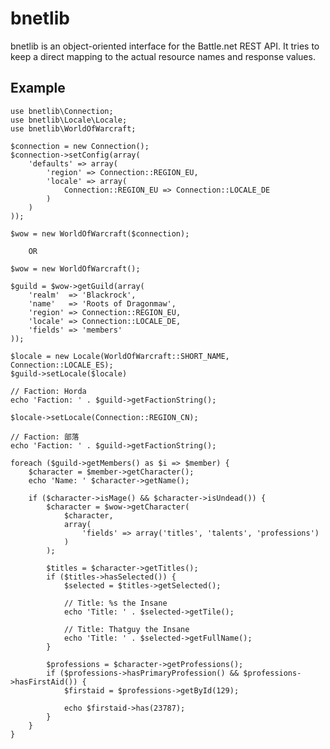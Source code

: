 bnetlib
=======

bnetlib is an object-oriented interface for the Battle.net REST API. It tries to keep a direct mapping to the actual resource names and response values.

Example
-------

    use bnetlib\Connection;
    use bnetlib\Locale\Locale;
    use bnetlib\WorldOfWarcraft;

    $connection = new Connection();
    $connection->setConfig(array(
        'defaults' => array(
            'region' => Connection::REGION_EU,
            'locale' => array(
                Connection::REGION_EU => Connection::LOCALE_DE
            )
        )
    ));

    $wow = new WorldOfWarcraft($connection);

        OR

    $wow = new WorldOfWarcraft();

    $guild = $wow->getGuild(array(
        'realm'  => 'Blackrock',
        'name'   => 'Roots of Dragonmaw',
        'region' => Connection::REGION_EU,
        'locale' => Connection::LOCALE_DE,
        'fields' => 'members'
    ));

    $locale = new Locale(WorldOfWarcraft::SHORT_NAME, Connection::LOCALE_ES);
    $guild->setLocale($locale)

    // Faction: Horda
    echo 'Faction: ' . $guild->getFactionString();

    $locale->setLocale(Connection::REGION_CN);

    // Faction: 部落
    echo 'Faction: ' . $guild->getFactionString();

    foreach ($guild->getMembers() as $i => $member) {
        $character = $member->getCharacter();
        echo 'Name: ' $character->getName();

        if ($character->isMage() && $character->isUndead()) {
            $character = $wow->getCharacter(
                $character,
                array(
                    'fields' => array('titles', 'talents', 'professions')
                )
            );

            $titles = $character->getTitles();
            if ($titles->hasSelected()) {
                $selected = $titles->getSelected();

                // Title: %s the Insane
                echo 'Title: ' . $selected->getTile();

                // Title: Thatguy the Insane
                echo 'Title: ' . $selected->getFullName();
            }

            $professions = $character->getProfessions();
            if ($professions->hasPrimaryProfession() && $professions->hasFirstAid()) {
                $firstaid = $professions->getById(129);

                echo $firstaid->has(23787);
            }
        }
    }